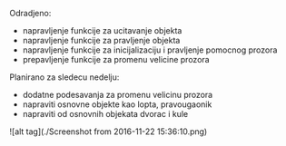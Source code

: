 Odradjeno:
 - napravljenje funkcije za ucitavanje objekta
 - napravljenje funkcije za pravljenje objekta
 - napravljenje funkcije za inicijalizaciju i pravljenje pomocnog prozora
 - prepavljenje funkcije za promenu velicine prozora

Planirano za sledecu nedelju:
 - dodatne podesavanja za promenu velicinu prozora
 - napraviti osnovne objekte kao lopta, pravougaonik
 - napraviti od osnovnih objekata dvorac i kule  
 
![alt tag](./Screenshot from 2016-11-22 15:36:10.png) 